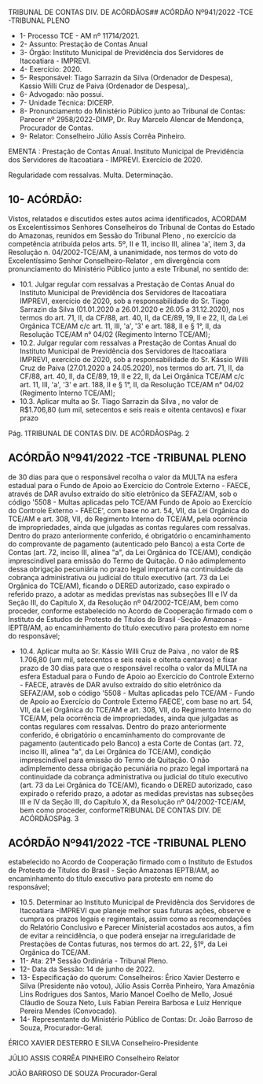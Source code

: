 TRIBUNAL DE CONTAS DIV. DE ACÓRDÃOS## ACÓRDÃO Nº941/2022 -TCE -TRIBUNAL PLENO

- 1- Processo TCE - AM nº 11714/2021.
- 2- Assunto: Prestação de Contas Anual
- 3- Órgão: Instituto Municipal de Previdência dos Servidores de Itacoatiara - IMPREVI.
- 4- Exercício: 2020.
- 5- Responsável: Tiago Sarrazin da Silva (Ordenador de Despesa), Kassio Willi Cruz de Paiva (Ordenador de Despesa),.
- 6- Advogado: não possui.
- 7- Unidade Técnica: DICERP.
- 8- Pronunciamento  do  Ministério  Público  junto  ao  Tribunal  de  Contas: Parecer  nº 2958/2022-DIMP, Dr. Ruy Marcelo Alencar de Mendonça, Procurador de Contas.
- 9- Relator: Conselheiro Júlio Assis Corrêa Pinheiro.

EMENTA : Prestação de Contas  Anual. Instituto Municipal de Previdência dos Servidores de Itacoatiara - IMPREVI. Exercício de 2020.

Regularidade com ressalvas. Multa. Determinação.

## 10-  ACÓRDÃO:

Vistos, relatados e discutidos estes autos acima identificados, ACORDAM os Excelentíssimos Senhores Conselheiros do Tribunal de Contas do Estado do Amazonas, reunidos em Sessão do Tribunal Pleno , no exercício da competência atribuída pelos arts. 5º, II e 11, inciso III, alínea 'a', item 3, da Resolução n. 04/2002-TCE/AM, à unanimidade, nos termos do voto do Excelentíssimo Senhor Conselheiro-Relator , em divergência com pronunciamento do Ministério Público junto a este Tribunal, no sentido de:

- 10.1. Julgar  regular  com  ressalvas a  Prestação  de  Contas  Anual  do Instituto  Municipal  de  Previdência  dos  Servidores  de  Itacoatiara  IMPREVI, exercício  de  2020,  sob  a  responsabilidade  do Sr.  Tiago Sarrazin da Silva (01.01.2020 a 26.01.2020 e 26.05 a 31.12.2020), nos termos do art. 71, II, da CF/88, art. 40, II, da CE/89, 19, II e 22, II, da Lei Orgânica TCE/AM c/c art. 11, III, 'a', '3' e art. 188, II e § 1°, II, da Resolução TCE/AM n° 04/02 (Regimento Interno TCE/AM);
- 10.2. Julgar  regular  com  ressalvas a  Prestação  de  Contas  Anual  do Instituto  Municipal  de  Previdência  dos  Servidores  de  Itacoatiara  IMPREVI, exercício de 2020, sob a responsabilidade do Sr. Kássio Willi Cruz de Paiva (27.01.2020 a 24.05.2020), nos termos do art. 71, II,  da  CF/88,  art.  40,  II,  da  CE/89,  19,  II  e  22,  II,  da  Lei  Orgânica TCE/AM c/c art. 11, III, 'a', '3' e art. 188, II e § 1°, II, da Resolução TCE/AM n° 04/02 (Regimento Interno TCE/AM);
- 10.3. Aplicar multa ao Sr. Tiago Sarrazin da Silva , no valor de R$1.706,80 (um mil, setecentos e seis reais e oitenta centavos) e fixar prazo

Pág. 1TRIBUNAL DE CONTAS DIV. DE ACÓRDÃOSPág. 2

## ACÓRDÃO Nº941/2022 -TCE -TRIBUNAL PLENO

de  30  dias para  que  o  responsável  recolha  o  valor  da  MULTA  na esfera  estadual  para  o  Fundo  de  Apoio  ao  Exercício  do  Controle Externo - FAECE, através de DAR avulso extraído do sítio eletrônico da SEFAZ/AM, sob o código '5508 - Multas aplicadas pelo TCE/AM Fundo de Apoio ao Exercício  do  Controle  Externo  -  FAECE',  com base no art. 54, VII, da Lei Orgânica do TCE/AM e art. 308, VII, do Regimento Interno do TCE/AM, pela ocorrência de impropriedades, ainda  que  julgadas  as  contas  regulares  com  ressalvas.  Dentro  do prazo  anteriormente  conferido,  é  obrigatório  o  encaminhamento  do comprovante de pagamento (autenticado pelo Banco) a esta Corte de Contas (art.  72,  inciso  III,  alínea  "a",  da  Lei  Orgânica  do  TCE/AM), condição imprescindível para emissão do Termo de Quitação. O não adimplemento dessa obrigação pecuniária no prazo legal importará na continuidade da cobrança administrativa ou judicial do título executivo (art. 73 da Lei Orgânica do TCE/AM), ficando o DERED autorizado, caso expirado o referido  prazo,  a  adotar  as  medidas  previstas  nas subseções  III  e  IV  da  Seção  III,  do  Capítulo  X,  da  Resolução  nº 04/2002-TCE/AM,  bem  como  proceder,  conforme  estabelecido  no Acordo de Cooperação firmado com o Instituto de Estudos de Protesto de Títulos do Brasil -Seção Amazonas -IEPTB/AM, ao encaminhamento  do  título  executivo  para  protesto  em  nome  do responsável;

- 10.4. Aplicar multa ao Sr.  Kássio Willi  Cruz  de  Paiva ,  no  valor  de R$ 1.706,80 (um mil, setecentos e seis reais e oitenta centavos) e fixar  prazo  de  30  dias para  que  o  responsável  recolha  o  valor  da MULTA na esfera Estadual para o Fundo de Apoio ao Exercício do Controle Externo - FAECE, através de DAR avulso extraído do sítio eletrônico da SEFAZ/AM, sob o código '5508 - Multas aplicadas pelo TCE/AM  -  Fundo  de  Apoio  ao  Exercício  do  Controle  Externo  FAECE', com base no art. 54, VII, da Lei Orgânica do TCE/AM e art. 308,  VII,  do  Regimento  Interno  do  TCE/AM,  pela  ocorrência  de impropriedades, ainda que julgadas as contas regulares com ressalvas.  Dentro  do  prazo  anteriormente  conferido,  é  obrigatório  o encaminhamento  do  comprovante  de  pagamento  (autenticado  pelo Banco) a esta Corte de Contas (art. 72, inciso III, alínea "a", da Lei Orgânica  do  TCE/AM),  condição  imprescindível  para  emissão  do Termo de Quitação. O não adimplemento dessa obrigação pecuniária no prazo legal importará na continuidade da cobrança administrativa ou judicial do título executivo (art. 73 da Lei Orgânica do TCE/AM), ficando o DERED autorizado, caso expirado o referido prazo, a adotar as medidas previstas nas subseções III e IV da Seção III, do Capítulo X, da Resolução nº 04/2002-TCE/AM, bem como proceder, conformeTRIBUNAL DE CONTAS DIV. DE ACÓRDÃOSPág. 3

## ACÓRDÃO Nº941/2022 -TCE -TRIBUNAL PLENO

estabelecido  no  Acordo  de  Cooperação  firmado  com  o  Instituto  de Estudos  de  Protesto  de  Títulos  do  Brasil  -  Seção  Amazonas  IEPTB/AM, ao encaminhamento do título executivo para protesto em nome do responsável;

- 10.5. Determinar ao Instituto Municipal de Previdência dos Servidores de Itacoatiara -IMPREVI  que  planeje  melhor  suas  futuras  ações, observe e  cumpra os  prazos  legais  e  regimentais,  assim  como  as recomendações do Relatório Conclusivo e Parecer Ministerial acostados aos autos, a fim de evitar a reincidência, o que poderá ensejar  na  irregularidade  de  Prestações  de  Contas  futuras, nos termos do art. 22, §1º, da Lei Orgânica do TCE/AM.
- 11-  Ata: 21ª Sessão Ordinária - Tribunal Pleno.
- 12-  Data da Sessão: 14 de junho de 2022.
- 13-  Especificação do quorum: Conselheiros: Érico Xavier Desterro e Silva (Presidente não votou),  Júlio  Assis  Corrêa  Pinheiro,  Yara  Amazônia  Lins  Rodrigues  dos  Santos, Mario  Manoel  Coelho  de  Mello,  Josué  Cláudio  de  Souza  Neto,  Luis  Fabian  Pereira Barbosa e Luiz Henrique Pereira Mendes (Convocado).
- 14-  Representante  do  Ministério  Público  de  Contas: Dr.  João  Barroso  de  Souza, Procurador-Geral.

ÉRICO XAVIER DESTERRO E SILVA Conselheiro-Presidente

JÚLIO ASSIS CORRÊA PINHEIRO Conselheiro Relator

JOÃO BARROSO DE SOUZA Procurador-Geral